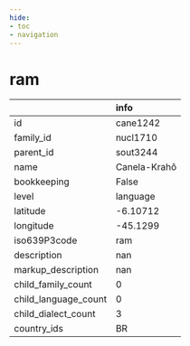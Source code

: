 ```yaml
---
hide:
- toc
- navigation
---
```

# ram
|                      | info         |
|:---------------------|:-------------|
| id                   | cane1242     |
| family_id            | nucl1710     |
| parent_id            | sout3244     |
| name                 | Canela-Krahô |
| bookkeeping          | False        |
| level                | language     |
| latitude             | -6.10712     |
| longitude            | -45.1299     |
| iso639P3code         | ram          |
| description          | nan          |
| markup_description   | nan          |
| child_family_count   | 0            |
| child_language_count | 0            |
| child_dialect_count  | 3            |
| country_ids          | BR           |